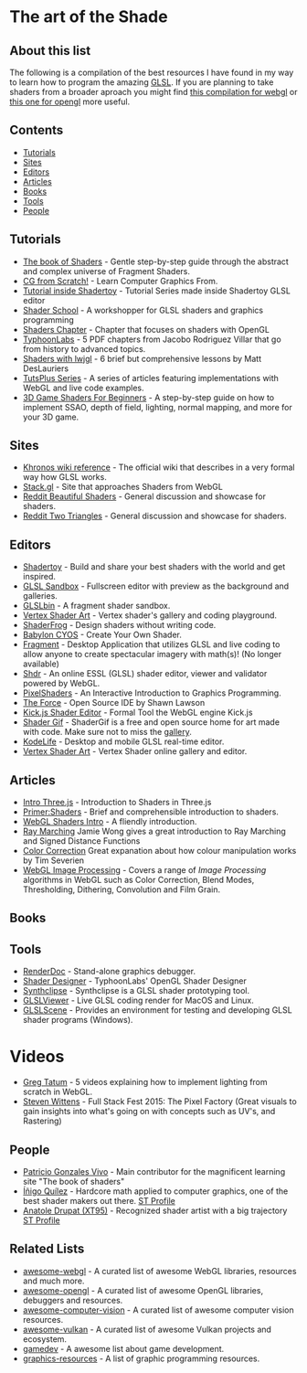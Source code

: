 # The art of the Shade

## About this list
The following is a compilation of the best resources I have found in my way to learn how to program the amazing [GLSL](https://en.wikipedia.org/wiki/OpenGL_Shading_Language). If you are planning to take shaders from a broader aproach you might find [this compilation for webgl](https://github.com/sjfricke/awesome-webgl) or [this one for opengl](https://github.com/eug/awesome-opengl) more useful.

## Contents
* [Tutorials](#tutorials)
* [Sites](#sites)
* [Editors](#editors)
* [Articles](#articles)
* [Books](#books)
* [Tools](#tools)
* [People](#people)

## Tutorials
* [The book of Shaders](https://thebookofshaders.com/) - Gentle step-by-step guide through the abstract and complex universe of Fragment Shaders.
* [CG from Scratch!](http://www.scratchapixel.com/lessons/3d-basic-rendering/introduction-to-shading/) - Learn Computer Graphics From.
* [Tutorial inside Shadertoy](https://www.shadertoy.com/view/Md23DV) - Tutorial Series made inside Shadertoy GLSL editor
* [Shader School](https://github.com/stackgl/shader-school) - A workshopper for GLSL shaders and graphics programming
* [Shaders Chapter](http://antongerdelan.net/opengl/shaders.html) - Chapter that focuses on shaders with OpenGL
* [TyphoonLabs](https://www.opengl.org/sdk/docs/tutorials/TyphoonLabs/) - 5 PDF chapters from Jacobo Rodriguez Villar that go from history to advanced topics.
* [Shaders with lwjgl](https://github.com/mattdesl/lwjgl-basics/wiki/Shaders) - 6 brief but comprehensive lessons by Matt DesLauriers
* [TutsPlus Series](https://gamedevelopment.tutsplus.com/categories/shaders) - A series of articles featuring implementations with WebGL and live code examples.
* [3D Game Shaders For Beginners](https://github.com/lettier/3d-game-shaders-for-beginners) - A step-by-step guide on how to implement SSAO, depth of field, lighting, normal mapping, and more for your 3D game.

## Sites
* [Khronos wiki reference](https://www.khronos.org/opengl/wiki/OpenGL_Shading_Language) - The official wiki that describes in a very formal way how GLSL works.
* [Stack.gl](http://stack.gl/) - Site that approaches Shaders from WebGL
* [Reddit Beautiful Shaders](https://www.reddit.com/r/shaders/) - General discussion and showcase for shaders.
* [Reddit Two Triangles](https://www.reddit.com/r/twotriangles/) - General discussion and showcase for shaders.

## Editors
* [Shadertoy](http://shadertoy.com) - Build and share your best shaders with the world and get inspired.
* [GLSL Sandbox](http://glslsandbox.com) - Fullscreen editor with preview as the background and galleries.
* [GLSLbin](http://glslb.in) - A fragment shader sandbox.
* [Vertex Shader Art](https://www.vertexshaderart.com) - Vertex shader's gallery and coding playground.
* [ShaderFrog](https://shaderfrog.com/) - Design shaders without writing code.
* [Babylon CYOS](https://cyos.babylonjs.com/) - Create Your Own Shader.
* [Fragment](http://www.syedrezaali.com/store/fragment-osx-app) - Desktop Application that utilizes GLSL and live coding to allow anyone to create spectacular imagery with math(s)! (No longer available)
* [Shdr](http://shdr.bkcore.com/) - An online ESSL (GLSL) shader editor, viewer and validator powered by WebGL.
* [PixelShaders](http://pixelshaders.com/) - An Interactive Introduction to Graphics Programming.
* [The Force](https://shawnlawson.github.io/The_Force/) - Open Source IDE by Shawn Lawson
* [Kick.js Shader Editor](http://www.kickjs.org/tool/shader_editor/shader_editor.html) - Formal Tool the WebGL engine Kick.js
* [Shader Gif](https://shadergif.com) - ShaderGif is a free and open source home for art made with code. Make sure not to miss the [gallery](https://shadergif.com/feed).
* [KodeLife](https://hexler.net/kodelife) - Desktop and mobile GLSL real-time editor.
* [Vertex Shader Art](https://www.vertexshaderart.com/) - Vertex Shader online gallery and editor.

## Articles
* [Intro Three.js](https://www.airtightinteractive.com/2013/02/intro-to-pixel-shaders-in-three-js/) - Introduction to Shaders in Three.js
* [Primer:Shaders](https://notes.underscorediscovery.com/shaders-a-primer/) - Brief and comprehensible introduction to shaders.
* [WebGL Shaders Intro](https://gamedevelopment.tutsplus.com/tutorials/getting-started-in-webgl-part-1-introduction-to-shaders--cms-26208) - A fliendly introduction.
* [Ray Marching](http://jamie-wong.com/2016/07/15/ray-marching-signed-distance-functions/) Jamie Wong gives a great introduction to Ray Marching and Signed Distance Functions
* [Color Correction](https://timseverien.com/posts/2020-06-19-colour-correction-with-webgl/) Great expanation about how colour manipulation works by Tim Severien
* [WebGL Image Processing](https://maximmcnair.com/webgl-image-processing) - Covers a range of _Image Processing_ algorithms in WebGL such as Color Correction, Blend Modes, Thresholding, Dithering, Convolution and Film Grain.

## Books
## Tools
* [RenderDoc](https://renderdoc.org/builds) - Stand-alone graphics debugger.
* [Shader Designer](https://www.opengl.org/sdk/tools/ShaderDesigner/) - TyphoonLabs' OpenGL Shader Designer
* [Synthclipse](http://synthclipse.sourceforge.net/index.html) - Synthclipse is a GLSL shader prototyping tool.
* [GLSLViewer](https://github.com/patriciogonzalezvivo/glslViewer) - Live GLSL coding render for MacOS and Linux.
* [GLSLScene](https://github.com/jwurzer/glslScene) - Provides an environment for testing and developing GLSL shader programs (Windows).

# Videos
* [Greg Tatum](https://www.youtube.com/playlist?list=PLxaZqnd-OQM7Y0lfe7h2cjlQAm5O9_6UL) - 5 videos explaining how to implement lighting from scratch in WebGL.
* [Steven Wittens](https://www.youtube.com/watch?v=4NkjLWAkYZ8) - Full Stack Fest 2015: The Pixel Factory (Great visuals to gain insights into what's going on with concepts such as UV's, and Rastering)

## People
* [Patricio Gonzales Vivo](http://patriciogonzalezvivo.com/) - Main contributor for the magnificent learning site "The book of shaders"
* [Íñigo Quílez](http://iquilezles.org/index.html) - Hardcore math applied to computer graphics, one of the best shader makers out there. [ST Profile](https://www.shadertoy.com/user/iq)
* [Anatole Drupat (XT95)](http://www.aduprat.com/) - Recognized shader artist with a big trajectory [ST Profile](https://www.shadertoy.com/user/XT95)

## Related Lists
* [awesome-webgl](https://github.com/sjfricke/awesome-webgl) - A curated list of awesome WebGL libraries, resources and much more.
* [awesome-opengl](https://github.com/eug/awesome-opengl) - A curated list of awesome OpenGL libraries, debuggers and resources.
* [awesome-computer-vision](https://github.com/jbhuang0604/awesome-computer-vision) - A curated list of awesome computer vision resources.
* [awesome-vulkan](https://github.com/vinjn/awesome-vulkan) - A curated list of awesome Vulkan projects and ecosystem.
* [gamedev](https://github.com/ellisonleao/magictools) - A awesome list about game development.
* [graphics-resources](https://github.com/mattdesl/graphics-resources) - A list of graphic programming resources.

